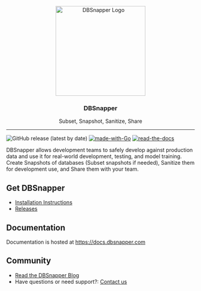<p align="center">
  <img alt="DBSnapper Logo" src="https://docs.dbsnapper.com/static/dbs-v2-launch-bg-wht.png?v=3&s=200" height="240" />
  <h3 align="center">DBSnapper</h3>
  <p align="center">Subset, Snapshot, Sanitize, Share</p>
</p>

---

![GitHub release (latest by date)](https://img.shields.io/github/v/release/dbsnapper/dbsnapper)
[![made-with-Go](https://img.shields.io/badge/Made%20with-Go-blue)](https://go.dev/)
[![read-the-docs](https://img.shields.io/badge/Read%20the-Documentation-informational)](https://docs.dbsnapper.com)



DBSnapper allows development teams to safely develop against production data and use it for real-world development, testing, and model training. Create Snapshots of databases (Subset snapshots if needed), Sanitize them for development use, and Share them with your team.

## Get DBSnapper

- [Installation Instructions](https://docs.dbsnapper.com/installation/)
- [Releases](https://github.com/dbsnapper/dbsnapper/releases)

## Documentation

Documentation is hosted at https://docs.dbsnapper.com

## Community

- [Read the DBSnapper Blog](https://dbsnapper.com/blog)
- Have questions or need support?: [Contact us](https://dbsnapper.com/contact)
